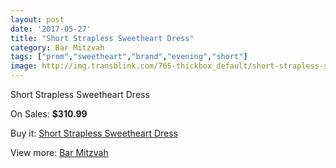 ```yaml
---
layout: post
date: '2017-05-27'
title: "Short Strapless Sweetheart Dress"
category: Bar Mitzvah
tags: ["prom","sweetheart","brand","evening","short"]
image: http://img.transblink.com/765-thickbox_default/short-strapless-sweetheart-dress.jpg
---
```

Short Strapless Sweetheart Dress

On Sales: **$310.99**
<a href="https://www.transblink.com/en/bar-mitzvah/217-short-strapless-sweetheart-dress.html"><amp-img layout="responsive" width="600" height="600" src="//img.transblink.com/765-thickbox_default/short-strapless-sweetheart-dress.jpg" alt="Short Strapless Sweetheart Dress 0" /></a>
<a href="https://www.transblink.com/en/bar-mitzvah/217-short-strapless-sweetheart-dress.html"><amp-img layout="responsive" width="600" height="600" src="//img.transblink.com/767-thickbox_default/short-strapless-sweetheart-dress.jpg" alt="Short Strapless Sweetheart Dress 1" /></a>
<a href="https://www.transblink.com/en/bar-mitzvah/217-short-strapless-sweetheart-dress.html"><amp-img layout="responsive" width="600" height="600" src="//img.transblink.com/766-thickbox_default/short-strapless-sweetheart-dress.jpg" alt="Short Strapless Sweetheart Dress 2" /></a>

Buy it: [Short Strapless Sweetheart Dress](https://www.transblink.com/en/bar-mitzvah/217-short-strapless-sweetheart-dress.html "Short Strapless Sweetheart Dress")

View more: [Bar Mitzvah](https://www.transblink.com/en/2-bar-mitzvah "Bar Mitzvah")